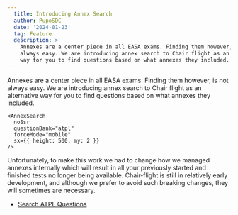 ```yaml
---
  title: Introducing Annex Search
  author: PupoSDC
  date: '2024-01-23'
  tag: Feature
  description: >
    Annexes are a center piece in all EASA exams. Finding them however, is not
    always easy. We are introducing annex search to Chair flight as an alternative
    way for you to find questions based on what annexes they included.
---
```


Annexes are a center piece in all EASA exams. Finding them however, is not
always easy. We are introducing annex search to Chair flight as an alternative
way for you to find questions based on what annexes they included.

```tsx eval
<AnnexSearch
  noSsr
  questionBank="atpl"
  forceMode="mobile"
  sx={{ height: 500, my: 2 }}
/>
```

Unfortunately, to make this work we had to change how we managed annexes
internally which will result in all your previously started and finished tests
no longer being available. Chair-flight is still in relatively early development,
and although we prefer to avoid such breaking changes, they will sometimes are
necessary.

- [Search ATPL Questions](/modules/atpl/annexes)
